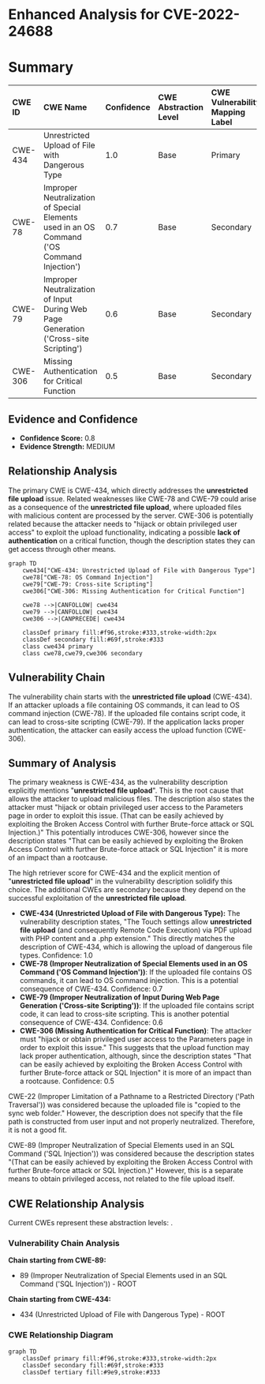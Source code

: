 # Enhanced Analysis for CVE-2022-24688

# Summary
| CWE ID  | CWE Name                                                                                             | Confidence | CWE Abstraction Level | CWE Vulnerability Mapping Label | CWE-Vulnerability Mapping Notes |
| :-------- | :----------------------------------------------------------------------------------------------------- | :--------- | :---------------------- | :------------------------------ | :-------------------------------- |
| CWE-434 | Unrestricted Upload of File with Dangerous Type                                                        | 1.0        | Base                    | Primary                         | Allowed                           |
| CWE-78  | Improper Neutralization of Special Elements used in an OS Command ('OS Command Injection')            | 0.7        | Base                    | Secondary                       | Allowed                           |
| CWE-79  | Improper Neutralization of Input During Web Page Generation ('Cross-site Scripting')                    | 0.6        | Base                    | Secondary                       | Allowed                           |
| CWE-306 | Missing Authentication for Critical Function                                                           | 0.5        | Base                    | Secondary                       | Allowed                           |

## Evidence and Confidence

*   **Confidence Score:** 0.8
*   **Evidence Strength:** MEDIUM

## Relationship Analysis
The primary CWE is CWE-434, which directly addresses the **unrestricted file upload** issue. Related weaknesses like CWE-78 and CWE-79 could arise as a consequence of the **unrestricted file upload**, where uploaded files with malicious content are processed by the server. CWE-306 is potentially related because the attacker needs to "hijack or obtain privileged user access" to exploit the upload functionality, indicating a possible **lack of authentication** on a critical function, though the description states they can get access through other means.

```mermaid
graph TD
    cwe434["CWE-434: Unrestricted Upload of File with Dangerous Type"]
    cwe78["CWE-78: OS Command Injection"]
    cwe79["CWE-79: Cross-site Scripting"]
    cwe306["CWE-306: Missing Authentication for Critical Function"]

    cwe78 -->|CANFOLLOW| cwe434
    cwe79 -->|CANFOLLOW| cwe434
    cwe306 -->|CANPRECEDE| cwe434

    classDef primary fill:#f96,stroke:#333,stroke-width:2px
    classDef secondary fill:#69f,stroke:#333
    class cwe434 primary
    class cwe78,cwe79,cwe306 secondary
```

## Vulnerability Chain
The vulnerability chain starts with the **unrestricted file upload** (CWE-434). If an attacker uploads a file containing OS commands, it can lead to OS command injection (CWE-78). If the uploaded file contains script code, it can lead to cross-site scripting (CWE-79). If the application lacks proper authentication, the attacker can easily access the upload function (CWE-306).

## Summary of Analysis
The primary weakness is CWE-434, as the vulnerability description explicitly mentions "**unrestricted file upload**". This is the root cause that allows the attacker to upload malicious files. The description also states the attacker must "hijack or obtain privileged user access to the Parameters page in order to exploit this issue. (That can be easily achieved by exploiting the Broken Access Control with further Brute-force attack or SQL Injection.)" This potentially introduces CWE-306, however since the description states "That can be easily achieved by exploiting the Broken Access Control with further Brute-force attack or SQL Injection" it is more of an impact than a rootcause.

The high retriever score for CWE-434 and the explicit mention of "**unrestricted file upload**" in the vulnerability description solidify this choice. The additional CWEs are secondary because they depend on the successful exploitation of the **unrestricted file upload**.

*   **CWE-434 (Unrestricted Upload of File with Dangerous Type):** The vulnerability description states, "The Touch settings allow **unrestricted file upload** (and consequently Remote Code Execution) via PDF upload with PHP content and a .php extension." This directly matches the description of CWE-434, which is allowing the upload of dangerous file types. Confidence: 1.0
*   **CWE-78 (Improper Neutralization of Special Elements used in an OS Command ('OS Command Injection'))**: If the uploaded file contains OS commands, it can lead to OS command injection. This is a potential consequence of CWE-434. Confidence: 0.7
*   **CWE-79 (Improper Neutralization of Input During Web Page Generation ('Cross-site Scripting'))**: If the uploaded file contains script code, it can lead to cross-site scripting. This is another potential consequence of CWE-434. Confidence: 0.6
*   **CWE-306 (Missing Authentication for Critical Function)**: The attacker must "hijack or obtain privileged user access to the Parameters page in order to exploit this issue." This suggests that the upload function may lack proper authentication, although, since the description states "That can be easily achieved by exploiting the Broken Access Control with further Brute-force attack or SQL Injection" it is more of an impact than a rootcause. Confidence: 0.5

CWE-22 (Improper Limitation of a Pathname to a Restricted Directory ('Path Traversal')) was considered because the uploaded file is "copied to the sync web folder." However, the description does not specify that the file path is constructed from user input and not properly neutralized. Therefore, it is not a good fit.

CWE-89 (Improper Neutralization of Special Elements used in an SQL Command ('SQL Injection')) was considered because the description states "(That can be easily achieved by exploiting the Broken Access Control with further Brute-force attack or SQL Injection.)" However, this is a separate means to obtain privileged access, not related to the file upload itself.


## CWE Relationship Analysis

Current CWEs represent these abstraction levels: .


### Vulnerability Chain Analysis

**Chain starting from CWE-89:**
- 89 (Improper Neutralization of Special Elements used in an SQL Command ('SQL Injection')) - ROOT


**Chain starting from CWE-434:**
- 434 (Unrestricted Upload of File with Dangerous Type) - ROOT



### CWE Relationship Diagram

```mermaid
graph TD
    classDef primary fill:#f96,stroke:#333,stroke-width:2px
    classDef secondary fill:#69f,stroke:#333
    classDef tertiary fill:#9e9,stroke:#333
```